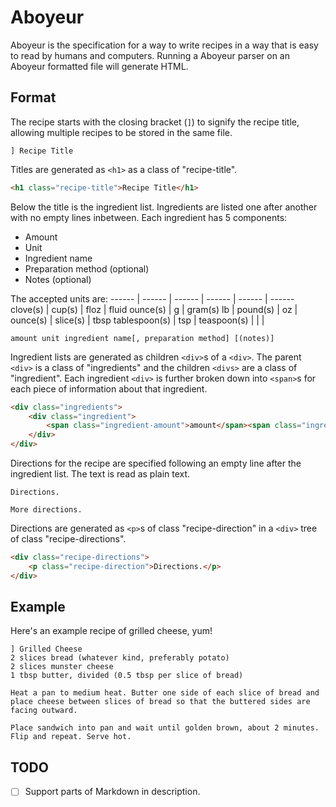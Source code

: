 # Aboyeur
Aboyeur is the specification for a way to write recipes in a way that is easy to read by humans and computers. Running a Aboyeur parser on an Aboyeur formatted file will generate HTML.

## Format
The recipe starts with the closing bracket (`]`) to signify the recipe title, allowing multiple recipes to be stored in the same file.

```
] Recipe Title
```

Titles are generated as `<h1>` as a class of "recipe-title".

```html
<h1 class="recipe-title">Recipe Title</h1>
```

Below the title is the ingredient list. Ingredients are listed one after another with no empty lines inbetween. Each ingredient has 5 components:
* Amount
* Unit
* Ingredient name
* Preparation method (optional)
* Notes (optional)

The accepted units are:
------ | ------ | ------ | ------ | ------ | ------
clove(s) | cup(s) | floz | fluid ounce(s) | g | gram(s)
lb | pound(s) | oz | ounce(s) | slice(s) | tbsp
tablespoon(s) | tsp | teaspoon(s) | | |

```
amount unit ingredient name[, preparation method] [(notes)]
```

Ingredient lists are generated as children `<div>`s of a `<div>`. The parent `<div>` is a class of "ingredients" and the children `<divs>` are a class of "ingredient". Each ingredient `<div>` is further broken down into `<span>`s for each piece of information about that ingredient.

```html
<div class="ingredients">
	<div class="ingredient">
		<span class="ingredient-amount">amount</span><span class="ingredient-unit">unit</span><span class="ingredient-name">ingredient name</span><span class="ingredient-prep">preparation method</span><span class="ingredient-note">notes</span>
	</div>
</div>
```

Directions for the recipe are specified following an empty line after the ingredient list. The text is read as plain text.

```
Directions.

More directions.
```

Directions are generated as `<p>`s of class "recipe-direction" in a `<div>` tree of class "recipe-directions".

```html
<div class="recipe-directions">
	<p class="recipe-direction">Directions.</p>
</div>
```

## Example

Here's an example recipe of grilled cheese, yum!

```
] Grilled Cheese
2 slices bread (whatever kind, preferably potato)
2 slices munster cheese
1 tbsp butter, divided (0.5 tbsp per slice of bread)

Heat a pan to medium heat. Butter one side of each slice of bread and place cheese between slices of bread so that the buttered sides are facing outward.

Place sandwich into pan and wait until golden brown, about 2 minutes. Flip and repeat. Serve hot.
```

## TODO
- [ ] Support parts of Markdown in description.
